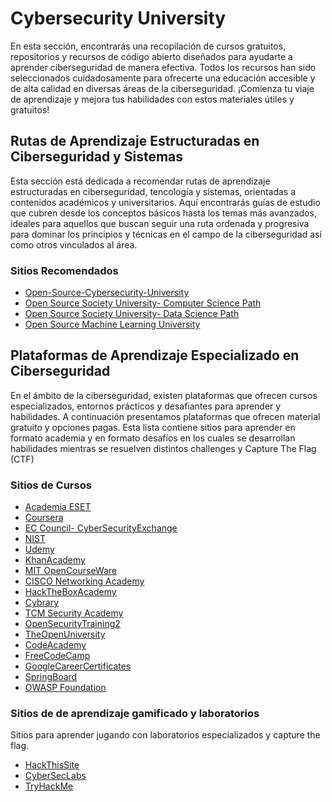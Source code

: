 # Cybersecurity University

En esta sección, encontrarás una recopilación de cursos gratuitos, repositorios y recursos de código abierto diseñados para ayudarte a aprender ciberseguridad de manera efectiva. Todos los recursos han sido seleccionados cuidadosamente para ofrecerte una educación accesible y de alta calidad en diversas áreas de la ciberseguridad. ¡Comienza tu viaje de aprendizaje y mejora tus habilidades con estos materiales útiles y gratuitos!


## Rutas de Aprendizaje Estructuradas en Ciberseguridad y Sistemas
Esta sección está dedicada a recomendar rutas de aprendizaje estructuradas en ciberseguridad, tencología y sistemas, orientadas a contenidos académicos y universitarios. Aquí encontrarás guías de estudio que cubren desde los conceptos básicos hasta los temas más avanzados, ideales para aquellos que buscan seguir una ruta ordenada y progresiva para dominar los principios y técnicas en el campo de la ciberseguridad así como otros vinculados al área.


### Sitios Recomendados
- [Open-Source-Cybersecurity-University](https://github.com/Bassamejlaoui/Open-Source-Cybersecurity-University)
- [Open Source Society University- Computer Science Path](https://github.com/ossu/computer-science)
- [Open Source Society University- Data Science Path](https://github.com/ossu/data-science)
- [Open Source Machine Learning University](https://github.com/d0r1h/ML-University)



## Plataformas de Aprendizaje Especializado en Ciberseguridad
En el ámbito de la ciberseguridad, existen plataformas que ofrecen cursos especializados, entornos prácticos y desafiantes para aprender y  habilidades. A continuación presentamos plataformas que ofrecen material gratuito y opciones pagas. Esta lista contiene sitios para aprender en formato academia y en formato desafíos en los cuales se desarrollan habilidades mientras se resuelven distintos challenges y Capture The Flag (CTF)


### Sitios de Cursos
- [Academia ESET](https://www.academiaeset.com/)
- [Coursera](https://www.coursera.org/) 
-  [EC Council- CyberSecurityExchange](https://www.eccouncil.org/cybersecurity-exchange/cyber-novice/free-cybersecurity-courses-beginners/) 
-  [NIST](https://www.nist.gov/itl/applied-cybersecurity/nice/resources/online-learning-content)
- [Udemy](https://www.udemy.com/) 
- [KhanAcademy](https://es.khanacademy.org/)  
- [MIT OpenCourseWare](https://ocw.mit.edu/)  
- [CISCO Networking Academy](https://www.netacad.com/) 
- [HackTheBoxAcademy](https://academy.hackthebox.com/)  
- [Cybrary](https://www.cybrary.it/free-content)  
- [TCM Security Academy](https://academy.tcm-sec.com/) 
- [OpenSecurityTraining2](https://p.ost2.fyi/courses)  
- [TheOpenUniversity](https://www.open.edu/openlearn/) 
- [CodeAcademy](https://www.codecademy.com/) 
- [FreeCodeCamp](https://www.freecodecamp.org/learn)
- [GoogleCareerCertificates](https://grow.google/intl/en_ph/certificates/)
- [SpringBoard](https://www.springboard.com/resources/learning-paths/cybersecurity-foundations/)
- [OWASP Foundation](https://owasp.org/)


### Sitios de de aprendizaje gamificado y laboratorios
Sitios para aprender jugando con laboratorios especializados y capture the flag.

- [HackThisSite](https://www.hackthissite.org/)  
- [CyberSecLabs](https://www.cyberseclabs.org/category/lab/)  
- [TryHackMe](https://tryhackme.com/)  